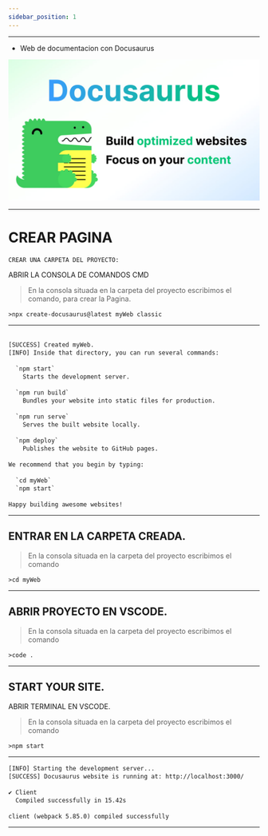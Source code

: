 ```yaml
---
sidebar_position: 1
---
```


---

 

* Web de documentacion  con Docusaurus

![docusaurus](../../static/img/docusaurus-social-card.jpg)

 

 

---


 # CREAR PAGINA

    CREAR UNA CARPETA DEL PROYECTO:

ABRIR LA CONSOLA DE COMANDOS CMD

>En la consola situada en la carpeta del proyecto escribimos el comando, para crear la Pagina.
~~~
>npx create-docusaurus@latest myWeb classic
~~~
 
---


~~~ 
 
[SUCCESS] Created myWeb.
[INFO] Inside that directory, you can run several commands:

  `npm start`
    Starts the development server.

  `npm run build`
    Bundles your website into static files for production.

  `npm run serve`
    Serves the built website locally.

  `npm deploy`
    Publishes the website to GitHub pages.

We recommend that you begin by typing:

  `cd myWeb`
  `npm start`

Happy building awesome websites!
~~~


---

## ENTRAR EN LA CARPETA CREADA.

>En la consola situada en la carpeta del proyecto escribimos el comando
~~~
>cd myWeb
~~~
---

## ABRIR PROYECTO EN VSCODE.

>En la consola situada en la carpeta del proyecto escribimos el comando
~~~
>code .
~~~
---

## START YOUR SITE.
ABRIR TERMINAL EN VSCODE.
>En la consola situada en la carpeta del proyecto escribimos el comando
~~~
>npm start
~~~

----

~~~
[INFO] Starting the development server...
[SUCCESS] Docusaurus website is running at: http://localhost:3000/

✔ Client
  Compiled successfully in 15.42s

client (webpack 5.85.0) compiled successfully
~~~
---